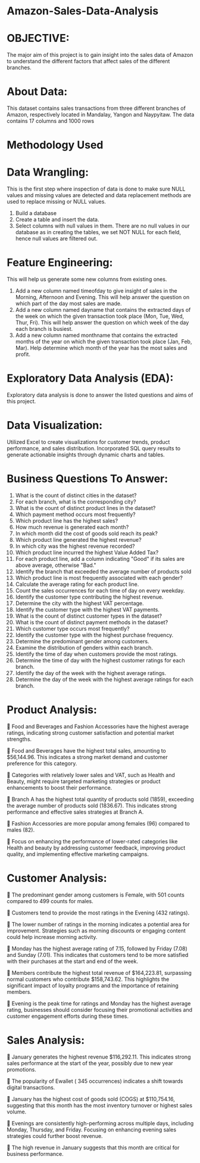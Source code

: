 # Amazon-Sales-Data-Analysis

# OBJECTIVE: 

The major aim of this project is to gain insight into the sales data of Amazon to understand the different factors that affect sales of the different branches.

# About Data: 

This dataset contains sales transactions from three different branches of Amazon, respectively located in Mandalay, Yangon and Naypyitaw. The data contains 17 columns and 1000 rows

# Methodology Used

# Data Wrangling: 

This is the first step where inspection of data is done to make sure NULL values and missing values are detected and data replacement methods are used to replace missing or NULL values.

1. Build a database
2. Create a table and insert the data.
3. Select columns with null values in them. There are no null values in our database as in creating the tables, we set NOT NULL for each field, hence null values are filtered out.

# Feature Engineering: 
This will help us generate some new columns from existing ones.

1. Add a new column named timeofday to give insight of sales in the Morning, Afternoon and Evening. This will help answer the question on which part of the day most sales are made.
2. Add a new column named dayname that contains the extracted days of the week on which the given transaction took place (Mon, Tue, Wed, Thur, Fri). This will help answer the question on which week of the day each branch is busiest.
3. Add a new column named monthname that contains the extracted months of the year on which the given transaction took place (Jan, Feb, Mar). Help determine which month of the year has the most sales and profit.

# Exploratory Data Analysis (EDA): 

Exploratory data analysis is done to answer the listed questions and aims of this project.

# Data Visualization: 

Utilized Excel to create visualizations for customer trends, product performance, and sales distribution. Incorporated SQL query results to generate actionable insights through dynamic charts and tables.

# Business Questions To Answer:
1) What is the count of distinct cities in the dataset?
2) For each branch, what is the corresponding city?
3) What is the count of distinct product lines in the dataset?
4) Which payment method occurs most frequently?
5) Which product line has the highest sales?
6) How much revenue is generated each month?
7) In which month did the cost of goods sold reach its peak?
8) Which product line generated the highest revenue?
9) In which city was the highest revenue recorded?
10) Which product line incurred the highest Value Added Tax?
11) For each product line, add a column indicating "Good" if its sales are above average, otherwise "Bad."
12) Identify the branch that exceeded the average number of products sold
13) Which product line is most frequently associated with each gender?
14) Calculate the average rating for each product line.
15) Count the sales occurrences for each time of day on every weekday.
16) Identify the customer type contributing the highest revenue.
17) Determine the city with the highest VAT percentage.
18) Identify the customer type with the highest VAT payments.
19) What is the count of distinct customer types in the dataset?
20) What is the count of distinct payment methods in the dataset?
21) Which customer type occurs most frequently?
22) Identify the customer type with the highest purchase frequency.
23) Determine the predominant gender among customers.
24) Examine the distribution of genders within each branch.
25) Identify the time of day when customers provide the most ratings.
26) Determine the time of day with the highest customer ratings for each branch.
27) Identify the day of the week with the highest average ratings.
28) Determine the day of the week with the highest average ratings for each branch.

# Product Analysis:
 Food and Beverages and Fashion Accessories have the highest average ratings, indicating strong customer satisfaction and potential market strengths.

 Food and Beverages have the highest total sales, amounting to $56,144.96. This indicates a strong market demand and customer preference for this category.

 Categories with relatively lower sales and VAT, such as Health and Beauty, might require targeted marketing strategies or product enhancements to boost their performance.

 Branch A has the highest total quantity of products sold (1859), exceeding the average number of products sold (1836.67). This indicates strong performance and effective sales strategies at Branch A.

 Fashion Accessories are more popular among females (96) compared to males (82).

 Focus on enhancing the performance of lower-rated categories like Health and beauty by addressing customer feedback, improving product quality, and implementing effective marketing campaigns.

# Customer Analysis:
 The predominant gender among customers is Female, with 501 counts compared to 499 counts for males.

 Customers tend to provide the most ratings in the Evening (432 ratings).

 The lower number of ratings in the morning indicates a potential area for improvement. Strategies such as morning discounts or engaging content could help increase morning activity.

 Monday has the highest average rating of 7.15, followed by Friday (7.08) and Sunday (7.01). This indicates that customers tend to be more satisfied with their purchases at the start and end of the week.

 Members contribute the highest total revenue of $164,223.81, surpassing normal customers who contribute $158,743.62. This highlights the significant impact of loyalty programs and the importance of retaining members.

 Evening is the peak time for ratings and Monday has the highest average rating, businesses should consider focusing their promotional activities and customer engagement efforts during these times.

# Sales Analysis:
 January generates the highest revenue $116,292.11. This indicates strong sales performance at the start of the year, possibly due to new year promotions.

 The popularity of Ewallet ( 345 occurrences) indicates a shift towards digital transactions.

 January has the highest cost of goods sold (COGS) at $110,754.16, suggesting that this month has the most inventory turnover or highest sales volume.

 Evenings are consistently high-performing across multiple days, including Monday, Thursday, and Friday. Focusing on enhancing evening sales strategies could further boost revenue.

 The high revenue in January suggests that this month are critical for business performance.
